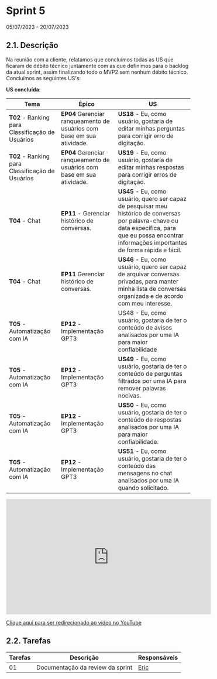 # Sprint 5
05/07/2023 - 20/07/2023


## 2.1. Descrição
<!-- descrever de forma geral o objetivo da sprint -->
Na reunião com a cliente, relatamos que concluímos todas as US que ficaram de débito técnico juntamente com as que definimos para o backlog da atual sprint, assim finalizando todo o MVP2 sem nenhum débito técnico. Concluímos as seguintes US's: 
 
 **US concluída**: 

| Tema | Épico | US |
|------|-------|----|
|**T02** - Ranking para Classificação de Usuários|**EP04** Gerenciar ranqueamento de usuários com base em sua atividade.|**US18** - Eu, como usuário, gostaria de editar minhas perguntas para corrigir erro de digitação.|
|**T02** - Ranking para Classificação de Usuários|**EP04** Gerenciar ranqueamento de usuários com base em sua atividade.|**US19** - Eu, como usuário, gostaria de editar minhas respostas para corrigir erros de digitação.|
|**T04** - Chat|**EP11** - Gerenciar histórico de conversas.|**US45** - Eu, como usuário, quero ser capaz de pesquisar meu histórico de conversas por palavra-chave ou data específica, para que eu possa encontrar informações importantes de forma rápida e fácil.|
|**T04** - Chat|**EP11** Gerenciar histórico de conversas.|**US46** - Eu, como usuário, quero ser capaz de arquivar conversas privadas, para manter minha lista de conversas organizada e de acordo com meu interesse.|
|**T05** - Automatização com IA	|**EP12** - Implementação GPT3	|US48 - Eu, como usuário, gostaria de ter o conteúdo de avisos analisados por uma IA para maior confiabilidade|
|**T05** - Automatização com IA	|**EP12** - Implementação GPT3|	**US49** - Eu, como usuário, gostaria de ter o conteúdo de perguntas filtrados por uma IA para remover palavras nocivas.
|**T05** - Automatização com IA	|**EP12** - Implementação GPT3	|**US50** - Eu, como usuário, gostaria de ter o conteúdo de respostas analisados por uma IA para maior confiabilidade.|
|**T05** - Automatização com IA	|**EP12** - Implementação GPT3	|**US51** - Eu, como usuário, gostaria de ter o conteúdo das mensagens no chat analisados por uma IA quando solicitado.|

<iframe width="560" height="315" src="https://www.youtube.com/embed/2I2v-khITvY" title="YouTube video player" frameborder="0" allow="accelerometer; autoplay; clipboard-write; encrypted-media; gyroscope; picture-in-picture; web-share" allowfullscreen></iframe>

<a href="https://www.youtube.com/watch?v=2I2v-khITvY">Clique aqui para ser redirecionado ao vídeo no YouTube</a>


## 2.2. Tarefas
<!-- descrever as issues que definimos para essa sprint e alocar um responsavel por ela -->
Tarefas | Descrição | Responsáveis
------ | --------- | -----------
01 | Documentação da review da sprint |[Eric](https://github.com/ericbky)|
